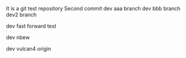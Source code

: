 It is a git test repository
Second commit
dev aaa branch
dev bbb branch
dev2 branch

dev fast forward test

dev nbew


dev vulcan4 origin
